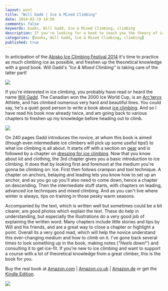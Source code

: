 ```yaml
---
layout: post
title: "Will Gadd | Ice & Mixed Climbing"
date: 2014-02-19 14:56
comments: false
keywords: books, Will Gadd, Ice & Mixed Climbing, climbing
description: If you're looking for a book to teach you the theory of ice climbing, then look no further than Will Gadd's "Ice & Mixed Climbing".
categories: [books, Will Gadd, Ice & Mixed Climbing, climbing]
published: true
---
```


In anticipation of the [Abisko Ice Climbing Festival 2014](http://hikinginfinland.com/2014/02/abisko-ice-climbing-festival-2014.html) it's time to practice as much climbing ice as possible, and freshen up the theoretical knowledge with a good book. Will Gadd's *"Ice & Mixed Climbing"* is taking care of the latter part!

<img style="max-width:100%" src="https://farm3.staticflickr.com/2835/12519468705_986dd62581_b.jpg#tl-490868117103181824;1043138249" /><script async charset="utf-8" src="//cdn.thinglink.me/jse/embed.js"></script>

<!-- more -->

If you're interested in ice climbing, you probably have read or heard the name [Will Gadd](http://willgadd.com/). The Canadian won the 2000 Ice World Cup, is an [Arc'teryx](http://arcteryx.com/Home.aspx?language=EN) Athlete, and has climbed numerous very hard and beautiful lines. You could say, he's a quiet good person to write a book about [ice climbing](http://hikinginfinland.com/blog/categories/ice-climbing/). And so I have read his book now already twice, and am going back to various chapters to freshen up my knowledge before heading out to climb.

<img style="max-width:100%" src="https://farm6.staticflickr.com/5533/12519948214_5ec79d22df_b.jpg#tl-490868117321285632;1043138249" /><script async charset="utf-8" src="//cdn.thinglink.me/jse/embed.js"></script>

On 240 pages Gadd introduces the novice, at whom this book is aimed (though even intermediate ice climbers will pick up some useful tips!) to what ice climbing is all about. It starts off with a section on [gear](http://hikinginfinland.com/blog/categories/ice-climbing-gear/) and is followed by a chapter on [dressing for ice climbing](http://hikinginfinland.com/2014/02/layering-guide-how-to-dress-for-winter.html). Now that you know about kit and clothing, the 3rd chapter gives you a basic introduction to ice climbing. It does that by looking first and foremost at the medium you're gonna be climbing on: Ice. First then follows crampon and tool technique. A chapter on anchors, belaying and leading lets you know how to set up an anchor, and as you go up you'll also need to come down, hence a chapter on descending. Then the intermediate stuff starts, with chapters on leading, advanced ice techniques and mixed climbing. And as you can't live where winter is always, tips on training in those pesky warm seasons. 

Accompanied by the text, which is written well but sometimes could be a bit clearer, are good photos which explain the text. These do help in understanding, but especially the illustrations do a very good job of explaining the written word. Many chapters include little stories and tips by Will and his friends, and are a great way to close a chapter or highlight a point. Overall its a very good read, which will help the novice understand this ever-changing medium and how to climb on it. I've gone back several times to look something up in the book, making notes (*"Heels down!"*) and consulting it to get ice-fit. If you're new to ice climbing and want to support a course with a lot of theoretical knowledge from a great climber, this is the book for you.

Buy the real book at [Amazon.com](http://amzn.to/TB6oXw) | [Amazon.co.uk](http://amzn.to/1c2DDxB) | [Amazon.de](http://amzn.to/1c2DHgR) or get the [Kindle Edition](http://amzn.to/1gflpOd).

<img style="max-width:100%" src="https://farm3.staticflickr.com/2881/12519577413_10444276e7_b.jpg#tl-490868117497446400;1043138249" /><script async charset="utf-8" src="//cdn.thinglink.me/jse/embed.js"></script>

